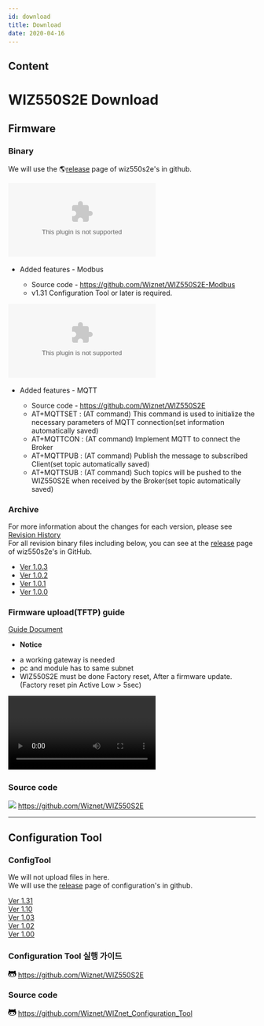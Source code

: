 ```yaml
---
id: download
title: Download
date: 2020-04-16
---
```



## Content
# WIZ550S2E Download

## Firmware

### Binary

We will use the 🌎[release](https://github.com/Wiznet/WIZ550S2E/releases)
page of wiz550s2e's in github.  
  
![Ver 1.4.0 - Modbus
Ver](https://github.com/Wiznet/WIZ550S2E-Modbus/releases/download/v1.4.0/Binary_v140.zip)  
 * Added features - Modbus

    * Source code - https://github.com/Wiznet/WIZ550S2E-Modbus
    * v1.31 Configuration Tool or later is required.


![Ver 1.3.0 - MQTT
Ver](https://github.com/Wiznet/WIZ550S2E/releases/download/v1.3.0/Binary_v130.zip)  
  *  Added features - MQTT


      * Source code - https://github.com/Wiznet/WIZ550S2E
      * AT+MQTTSET : (AT command) This command is used to initialize the necessary parameters of MQTT connection(set information automatically saved)
      * AT+MQTTCON : (AT command) Implement MQTT to connect the Broker
      * AT+MQTTPUB : (AT command) Publish the message to subscribed Client(set topic automatically saved)
      * AT+MQTTSUB : (AT command) Such topics will be pushed to the WIZ550S2E when received by the Broker(set topic automatically saved)


### Archive

For more information about the changes for each version, please see
[Revision
History](https://github.com/Wiznet/WIZ550S2E/blob/master/README.md#RevisionHistory)  
For all revision binary files including below, you can see at the
[release](https://github.com/Wiznet/WIZ550S2E/releases) page of
wiz550s2e's in GitHub.

  - [Ver 1.0.3](/img/products/wiz550s2e/binary_v1.0.3.zip)
  - [Ver 1.0.2](/img/products/wiz550s2e/binary_v1.0.2.zip)
  - [Ver 1.0.1](/img/products/wiz550s2e/binary_v1.0.1.zip)
  - [Ver 1.0.0](/img/products/wiz550s2e/wiz550s2e.zip)

### Firmware upload(TFTP) guide

[Guide Document](/img/products/wiz550s2e/wiz550s2e_fw_uploading_tftp.pdf)  
   * **Notice**

 
   - a working gateway is needed
   - pc and module has to same subnet
   - WIZ550S2E must be done Factory reset, After a firmware update. (Factory reset pin Active Low > 5sec)


![Guide Video](/products/wiz550s2e/without_subtitle.mp4)

### Source code

![](/products/w5500/w5500_evb/icons/github.png)
<https://github.com/Wiznet/WIZ550S2E>

-----

## Configuration Tool

### ConfigTool

We will not upload files in here.  
We will use the
[release](https://github.com/Wiznet/WIZnet_Configuration_Tool/releases)
page of configuration's in github.  
  
[Ver 1.31](https://github.com/Wiznet/WIZnet_Configuration_Tool/releases/download/v1.3.1/WIZnet_Configuration_Tool.jar)  
[Ver 1.10](/img/products/wiz550s2e/wiznet_configuration_tool_ver1.10.zip)  
[Ver 1.03](/products/wiz550sr/wiz550sr_download/wiznet_configuration_tool_ver1.03.zip)  
[Ver 1.02](/img/products/wiz550s2e/wiznet_configuration_tool_ver1.02.zip)  
[Ver 1.00](/img/products/wiz550s2e/wiz550s2e_configuration_tool_ver1.00_0724.zip)


### Configuration Tool 실행 가이드

![](/img/github.png)
<https://github.com/Wiznet/WIZ550S2E>

### Source code

![](/img/github.png)
<https://github.com/Wiznet/WIZnet_Configuration_Tool>
